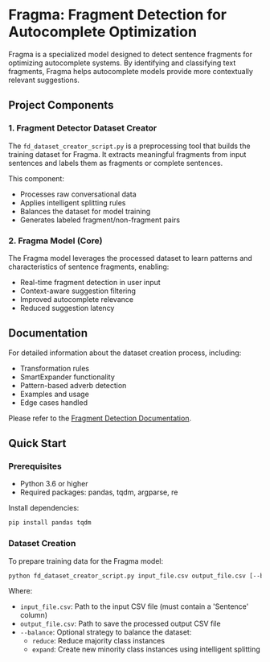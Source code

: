 # Fragma: Fragment Detection for Autocomplete Optimization

Fragma is a specialized model designed to detect sentence fragments for optimizing autocomplete systems. By identifying and classifying text fragments, Fragma helps autocomplete models provide more contextually relevant suggestions.

## Project Components

### 1. Fragment Detector Dataset Creator

The `fd_dataset_creator_script.py` is a preprocessing tool that builds the training dataset for Fragma. It extracts meaningful fragments from input sentences and labels them as fragments or complete sentences.

This component:
- Processes raw conversational data
- Applies intelligent splitting rules
- Balances the dataset for model training
- Generates labeled fragment/non-fragment pairs

### 2. Fragma Model (Core)

The Fragma model leverages the processed dataset to learn patterns and characteristics of sentence fragments, enabling:
- Real-time fragment detection in user input
- Context-aware suggestion filtering
- Improved autocomplete relevance
- Reduced suggestion latency

## Documentation

For detailed information about the dataset creation process, including:
- Transformation rules
- SmartExpander functionality 
- Pattern-based adverb detection
- Examples and usage
- Edge cases handled

Please refer to the [Fragment Detection Documentation](FD.md).

## Quick Start

### Prerequisites

- Python 3.6 or higher
- Required packages: pandas, tqdm, argparse, re

Install dependencies:
```bash
pip install pandas tqdm
```

### Dataset Creation

To prepare training data for the Fragma model:

```bash
python fd_dataset_creator_script.py input_file.csv output_file.csv [--balance {reduce,expand}]
```

Where:
- `input_file.csv`: Path to the input CSV file (must contain a 'Sentence' column)
- `output_file.csv`: Path to save the processed output CSV file
- `--balance`: Optional strategy to balance the dataset:
  - `reduce`: Reduce majority class instances
  - `expand`: Create new minority class instances using intelligent splitting 